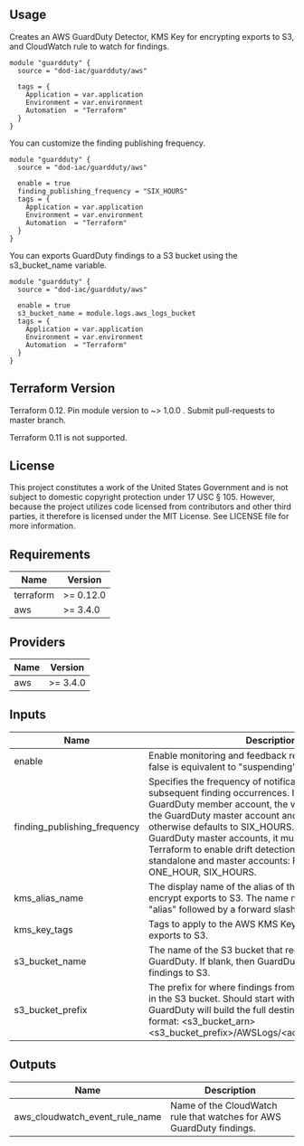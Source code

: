 ## Usage

Creates an AWS GuardDuty Detector, KMS Key for encrypting exports to S3, and CloudWatch rule to watch for findings.

```hcl
module "guardduty" {
  source = "dod-iac/guardduty/aws"

  tags = {
    Application = var.application
    Environment = var.environment
    Automation  = "Terraform"
  }
}
```

You can customize the finding publishing frequency.

```hcl
module "guardduty" {
  source = "dod-iac/guardduty/aws"

  enable = true
  finding_publishing_frequency = "SIX_HOURS"
  tags = {
    Application = var.application
    Environment = var.environment
    Automation  = "Terraform"
  }
}
```

You can exports GuardDuty findings to a S3 bucket using the s3\_bucket\_name variable.

```hcl
module "guardduty" {
  source = "dod-iac/guardduty/aws"

  enable = true
  s3_bucket_name = module.logs.aws_logs_bucket
  tags = {
    Application = var.application
    Environment = var.environment
    Automation  = "Terraform"
  }
}
```

## Terraform Version

Terraform 0.12. Pin module version to ~> 1.0.0 . Submit pull-requests to master branch.

Terraform 0.11 is not supported.

## License

This project constitutes a work of the United States Government and is not subject to domestic copyright protection under 17 USC § 105.  However, because the project utilizes code licensed from contributors and other third parties, it therefore is licensed under the MIT License.  See LICENSE file for more information.

## Requirements

| Name | Version |
|------|---------|
| terraform | >= 0.12.0 |
| aws | >= 3.4.0 |

## Providers

| Name | Version |
|------|---------|
| aws | >= 3.4.0 |

## Inputs

| Name | Description | Type | Default | Required |
|------|-------------|------|---------|:--------:|
| enable | Enable monitoring and feedback reporting.  Setting to false is equivalent to "suspending" GuardDuty. | `bool` | `true` | no |
| finding\_publishing\_frequency | Specifies the frequency of notifications sent for subsequent finding occurrences.  If the detector is a GuardDuty member account, the value is determined by the GuardDuty master account and cannot be modified, otherwise defaults to SIX\_HOURS.  For standalone and GuardDuty master accounts, it must be configured in Terraform to enable drift detection.  Valid values for standalone and master accounts: FIFTEEN\_MINUTES, ONE\_HOUR, SIX\_HOURS. | `string` | `"FIFTEEN_MINUTES"` | no |
| kms\_alias\_name | The display name of the alias of the KMS key used to encrypt exports to S3. The name must start with the word "alias" followed by a forward slash (alias/). | `string` | `"alias/guardduty"` | no |
| kms\_key\_tags | Tags to apply to the AWS KMS Key used to encrypt exports to S3. | `map(string)` | `{}` | no |
| s3\_bucket\_name | The name of the S3 bucket that receives findings from GuardDuty.  If blank, then GuardDuty does not export findings to S3. | `string` | `""` | no |
| s3\_bucket\_prefix | The prefix for where findings from GuardDuty are stored in the S3 bucket.  Should start with "/" if defined.  GuardDuty will build the full destination ARN using this format: <s3\_bucket\_arn><s3\_bucket\_prefix>/AWSLogs/<account\_id>/GuardDuty/<region>. | `string` | `"/guardduty"` | no |

## Outputs

| Name | Description |
|------|-------------|
| aws\_cloudwatch\_event\_rule\_name | Name of the CloudWatch rule that watches for AWS GuardDuty findings. |

